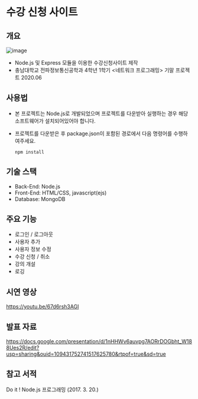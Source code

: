 # 수강 신청 사이트

## 개요

![image](https://user-images.githubusercontent.com/92344242/150626095-e662c102-c1fe-44f6-8960-1b5914fdbead.png)

- Node.js 및 Express 모듈을 이용한 수강신청사이트 제작
- 충남대학교 전파정보통신공학과 4학년 1학기 <네트워크 프로그래밍> 기말 프로젝트 2020.06

## 사용법
- 본 프로젝트는 Node.js로 개발되었으며 프로젝트를 다운받아 실행하는 경우 해당 소프트웨어가 설치되어있어야 합니다.
- 프로젝트를 다운받은 후 package.json이 포함된 경로에서 다음 명령어를 수행하여주세요.
       
      npm install


## 기술 스택
- Back-End: Node.js
- Front-End: HTML/CSS, javascript(ejs)
- Database: MongoDB

## 주요 기능
- 로그인 / 로그아웃
- 사용자 추가
- 사용자 정보 수정
- 수강 신청 / 취소
- 강의 개설
- 로깅

## 시연 영상
https://youtu.be/67d6rsh3AGI

## 발표 자료
https://docs.google.com/presentation/d/1nHHWv6auvpg7AORrDOGbht_W188Ues2R/edit?usp=sharing&ouid=109431752741517625780&rtpof=true&sd=true

## 참고 서적
Do it ! Node.js 프로그래밍 (2017. 3. 20.)
